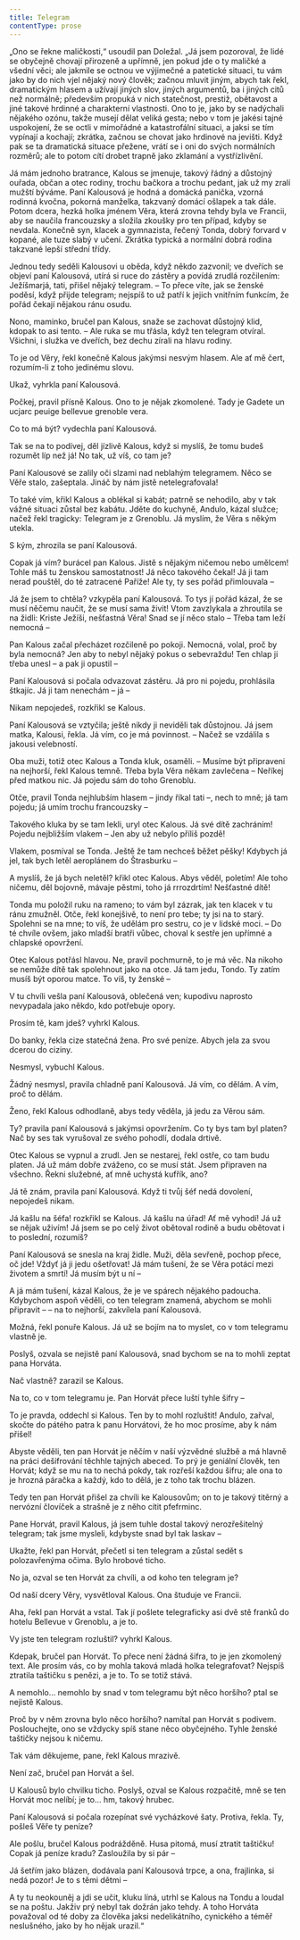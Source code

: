 ```yaml
---
title: Telegram
contentType: prose
---
```


„Ono se řekne maličkosti,“ usoudil pan Doležal. „Já jsem pozoroval, že lidé se obyčejně chovají přirozeně a upřímně, jen pokud jde o ty maličké a všední věci; ale jakmile se octnou ve výjimečné a patetické situaci, tu vám jako by do nich vjel nějaký nový člověk; začnou mluvit jiným, abych tak řekl, dramatickým hlasem a užívají jiných slov, jiných argumentů, ba i jiných citů než normálně; především propuká v nich statečnost, prestiž, obětavost a jiné takové hrdinné a charakterní vlastnosti. Ono to je, jako by se nadýchali nějakého ozónu, takže musejí dělat veliká gesta; nebo v tom je jakési tajné uspokojení, že se octli v mimořádné a katastrofální situaci, a jaksi se tím vypínají a kochají; zkrátka, začnou se chovat jako hrdinové na jevišti. Když pak se ta dramatická situace přežene, vrátí se i oni do svých normálních rozměrů; ale to potom cítí drobet trapně jako zklamání a vystřízlivění.

Já mám jednoho bratrance, Kalous se jmenuje, takový řádný a důstojný ouřada, občan a otec rodiny, trochu bačkora a trochu pedant, jak už my zralí mužští býváme. Paní Kalousová je hodná a domácká panička, vzorná rodinná kvočna, pokorná manželka, takzvaný domácí ošlapek a tak dále. Potom dcera, hezká holka jménem Věra, která zrovna tehdy byla ve Francii, aby se naučila francouzsky a složila zkoušky pro ten případ, kdyby se nevdala. Konečně syn, klacek a gymnazista, řečený Tonda, dobrý forvard v kopané, ale tuze slabý v učení. Zkrátka typická a normální dobrá rodina takzvané lepší střední třídy.

Jednou tedy seděli Kalousovi u oběda, když někdo zazvonil; ve dveřích se objeví paní Kalousová, utírá si ruce do zástěry a povídá zrudlá rozčilením: Ježíšmarjá, tati, přišel nějaký telegram. – To přece víte, jak se ženské poděsí, když přijde telegram; nejspíš to už patří k jejich vnitřním funkcím, že pořád čekají nějakou ránu osudu.

Nono, maminko, bručel pan Kalous, snaže se zachovat důstojný klid, kdopak to asi tento. – Ale ruka se mu třásla, když ten telegram otvíral. Všichni, i služka ve dveřích, bez dechu zírali na hlavu rodiny.

To je od Věry, řekl konečně Kalous jakýmsi nesvým hlasem. Ale ať mě čert, rozumím-li z toho jedinému slovu.

Ukaž, vyhrkla paní Kalousová.

Počkej, pravil přísně Kalous. Ono to je nějak zkomolené. Tady je Gadete un ucjarc peuige bellevue grenoble vera.

Co to má být? vydechla paní Kalousová.

Tak se na to podívej, děl jízlivě Kalous, když si myslíš, že tomu budeš rozumět líp než já! No tak, už víš, co tam je?

Paní Kalousové se zalily oči slzami nad neblahým telegramem. Něco se Věře stalo, zašeptala. Jináč by nám jistě netelegrafovala!

To také vím, křikl Kalous a oblékal si kabát; patrně se nehodilo, aby v tak vážné situaci zůstal bez kabátu. Jděte do kuchyně, Andulo, kázal služce; načež řekl tragicky: Telegram je z Grenoblu. Já myslím, že Věra s někým utekla.

S kým, zhrozila se paní Kalousová.

Copak já vím? burácel pan Kalous. Jistě s nějakým ničemou nebo umělcem! Tohle máš tu ženskou samostatnost! Já něco takového čekal! Já ji tam nerad pouštěl, do té zatracené Paříže! Ale ty, ty ses pořád přimlouvala –

Já že jsem to chtěla? vzkypěla paní Kalousová. To tys jí pořád kázal, že se musí něčemu naučit, že se musí sama živit! Vtom zavzlykala a zhroutila se na židli: Kriste Ježíši, nešťastná Věra! Snad se jí něco stalo – Třeba tam leží nemocná –

Pan Kalous začal přecházet rozčileně po pokoji. Nemocná, volal, proč by byla nemocná? Jen aby to nebyl nějaký pokus o sebevraždu! Ten chlap ji třeba unesl – a pak ji opustil –

Paní Kalousová si počala odvazovat zástěru. Já pro ni pojedu, prohlásila štkajíc. Já ji tam nenechám – já –

Nikam nepojedeš, rozkřikl se Kalous.

Paní Kalousová se vztyčila; ještě nikdy ji neviděli tak důstojnou. Já jsem matka, Kalousi, řekla. Já vím, co je má povinnost. – Načež se vzdálila s jakousi velebností.

Oba muži, totiž otec Kalous a Tonda kluk, osaměli. – Musíme být připraveni na nejhorší, řekl Kalous temně. Třeba byla Věra někam zavlečena – Neříkej před matkou nic. Já pojedu sám do toho Grenoblu.

Otče, pravil Tonda nejhlubším hlasem – jindy říkal tati –, nech to mně; já tam pojedu; já umím trochu francouzsky –

Takového kluka by se tam lekli, uryl otec Kalous. Já své dítě zachráním! Pojedu nejbližším vlakem – Jen aby už nebylo příliš pozdě!

Vlakem, posmíval se Tonda. Ještě že tam nechceš běžet pěšky! Kdybych já jel, tak bych letěl aeroplánem do Štrasburku –

A myslíš, že já bych neletěl? křikl otec Kalous. Abys věděl, poletím! Ale toho ničemu, děl bojovně, mávaje pěstmi, toho já rrrozdrtím! Nešťastné dítě!

Tonda mu položil ruku na rameno; to vám byl zázrak, jak ten klacek v tu ránu zmužněl. Otče, řekl konejšivě, to není pro tebe; ty jsi na to starý. Spolehni se na mne; to víš, že udělám pro sestru, co je v lidské moci. – Do té chvíle ovšem, jako mladší bratři vůbec, choval k sestře jen upřímné a chlapské opovržení.

Otec Kalous potřásl hlavou. Ne, pravil pochmurně, to je má věc. Na nikoho se nemůže dítě tak spolehnout jako na otce. Já tam jedu, Tondo. Ty zatím musíš být oporou matce. To víš, ty ženské –

V tu chvíli vešla paní Kalousová, oblečená ven; kupodivu naprosto nevypadala jako někdo, kdo potřebuje opory.

Prosím tě, kam jdeš? vyhrkl Kalous.

Do banky, řekla cize statečná žena. Pro své peníze. Abych jela za svou dcerou do ciziny.

Nesmysl, vybuchl Kalous.

Žádný nesmysl, pravila chladně paní Kalousová. Já vím, co dělám. A vím, proč to dělám.

Ženo, řekl Kalous odhodlaně, abys tedy věděla, já jedu za Věrou sám.

Ty? pravila paní Kalousová s jakýmsi opovržením. Co ty bys tam byl platen? Nač by ses tak vyrušoval ze svého pohodlí, dodala drtivě.

Otec Kalous se vypnul a zrudl. Jen se nestarej, řekl ostře, co tam budu platen. Já už mám dobře zváženo, co se musí stát. Jsem připraven na všechno. Řekni služebné, ať mně uchystá kufřík, ano?

Já tě znám, pravila paní Kalousová. Když ti tvůj šéf nedá dovolení, nepojedeš nikam.

Já kašlu na šéfa! rozkřikl se Kalous. Já kašlu na úřad! Ať mě vyhodí! Já už se nějak uživím! Já jsem se po celý život obětoval rodině a budu obětovat i to poslední, rozumíš?

Paní Kalousová se snesla na kraj židle. Muži, děla sevřeně, pochop přece, oč jde! Vždyť já ji jedu ošetřovat! Já mám tušení, že se Věra potácí mezi životem a smrtí! Já musím být u ní –

A já mám tušení, kázal Kalous, že je ve spárech nějakého padoucha. Kdybychom aspoň věděli, co ten telegram znamená, abychom se mohli připravit – – na to nejhorší, zakvílela paní Kalousová.

Možná, řekl ponuře Kalous. Já už se bojím na to myslet, co v tom telegramu vlastně je.

Poslyš, ozvala se nejistě paní Kalousová, snad bychom se na to mohli zeptat pana Horváta.

Nač vlastně? zarazil se Kalous.

Na to, co v tom telegramu je. Pan Horvát přece luští tyhle šifry –

To je pravda, oddechl si Kalous. Ten by to mohl rozluštit! Andulo, zařval, skočte do pátého patra k panu Horvátovi, že ho moc prosíme, aby k nám přišel!

Abyste věděli, ten pan Horvát je něčím v naší výzvědné službě a má hlavně na práci dešifrování těchhle tajných abeced. To prý je geniální člověk, ten Horvát; když se mu na to nechá pokdy, tak rozřeší každou šifru; ale ona to je hrozná páračka a každý, kdo to dělá, je z toho tak trochu blázen.

Tedy ten pan Horvát přišel za chvíli ke Kalousovům; on to je takový titěrný a nervózní človíček a strašně je z něho cítit pfefrminc.

Pane Horvát, pravil Kalous, já jsem tuhle dostal takový nerozřešitelný telegram; tak jsme mysleli, kdybyste snad byl tak laskav –

Ukažte, řekl pan Horvát, přečetl si ten telegram a zůstal sedět s polozavřenýma očima. Bylo hrobové ticho.

No ja, ozval se ten Horvát za chvíli, a od koho ten telegram je?

Od naší dcery Věry, vysvětloval Kalous. Ona študuje ve Francii.

Aha, řekl pan Horvát a vstal. Tak jí pošlete telegraficky asi dvě stě franků do hotelu Bellevue v Grenoblu, a je to.

Vy jste ten telegram rozluštil? vyhrkl Kalous.

Kdepak, bručel pan Horvát. To přece není žádná šifra, to je jen zkomolený text. Ale prosím vás, co by mohla taková mladá holka telegrafovat? Nejspíš ztratila taštičku s penězi, a je to. To se totiž stává.

A nemohlo… nemohlo by snad v tom telegramu být něco horšího? ptal se nejistě Kalous.

Proč by v něm zrovna bylo něco horšího? namítal pan Horvát s podivem. Poslouchejte, ono se vždycky spíš stane něco obyčejného. Tyhle ženské taštičky nejsou k ničemu.

Tak vám děkujeme, pane, řekl Kalous mrazivě.

Není zač, bručel pan Horvát a šel.

U Kalousů bylo chvilku ticho. Poslyš, ozval se Kalous rozpačitě, mně se ten Horvát moc nelíbí; je to… hm, takový hrubec.

Paní Kalousová si počala rozepínat své vycházkové šaty. Protiva, řekla. Ty, pošleš Věře ty peníze?

Ale pošlu, bručel Kalous podrážděně. Husa pitomá, musí ztratit taštičku! Copak já peníze kradu? Zasloužila by si pár –

Já šetřím jako blázen, dodávala paní Kalousová trpce, a ona, frajlinka, si nedá pozor! Je to s těmi dětmi –

A ty tu neokouněj a jdi se učit, kluku líná, utrhl se Kalous na Tondu a loudal se na poštu. Jakživ prý nebyl tak dožrán jako tehdy. A toho Horváta považoval od té doby za člověka jaksi nedelikátního, cynického a téměř neslušného, jako by ho nějak urazil.“
